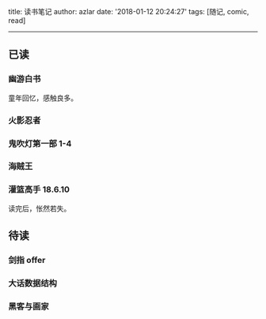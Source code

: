 title: 读书笔记
author: azlar
date: '2018-01-12 20:24:27'
tags: [随记, comic, read]

---

<!-- desc -->
## 已读
### 幽游白书
童年回忆，感触良多。

### 火影忍者
### 鬼吹灯第一部 1-4
### 海贼王

### 灌篮高手 18.6.10
读完后，怅然若失。


## 待读
### 剑指 offer
### 大话数据结构
### 黑客与画家